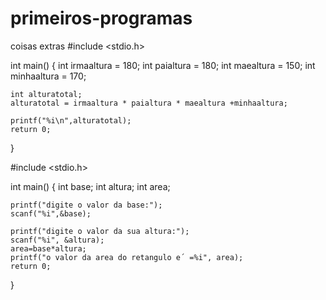# primeiros-programas
coisas extras
#include <stdio.h>

int main()
{
    int irmaaltura = 180;
    int paialtura = 180;
    int maealtura = 150;
    int minhaaltura = 170;
    
    int alturatotal;
    alturatotal = irmaaltura * paialtura * maealtura +minhaaltura;
     
    printf("%i\n",alturatotal); 
    return 0;
}

#include <stdio.h>

int main()
{
    int base;
    int altura;
    int area;
    
    printf("digite o valor da base:");
    scanf("%i",&base);
    
    printf("digite o valor da sua altura:");
    scanf("%i", &altura);
    area=base*altura;
    printf("o valor da area do retangulo e´ =%i", area);
    return 0;
}

